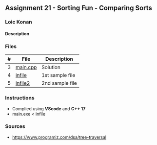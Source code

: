## Assignment 21 - Sorting Fun - Comparing Sorts

### Loic Konan

#### Description

### Files

|   #   | File                     | Description           |
| :---: | ------------------------ | --------------------- |
|   3   | [main.cpp](main.cpp)     | Solution              |
|   4   | [infile](infile)         | 1st sample file       |
|   5   | [infile2](infile2)       | 2nd sample file       |

### Instructions

- Complied using **VScode** and **C++ 17**
- main.exe < infile

### Sources

- <https://www.programiz.com/dsa/tree-traversal>
